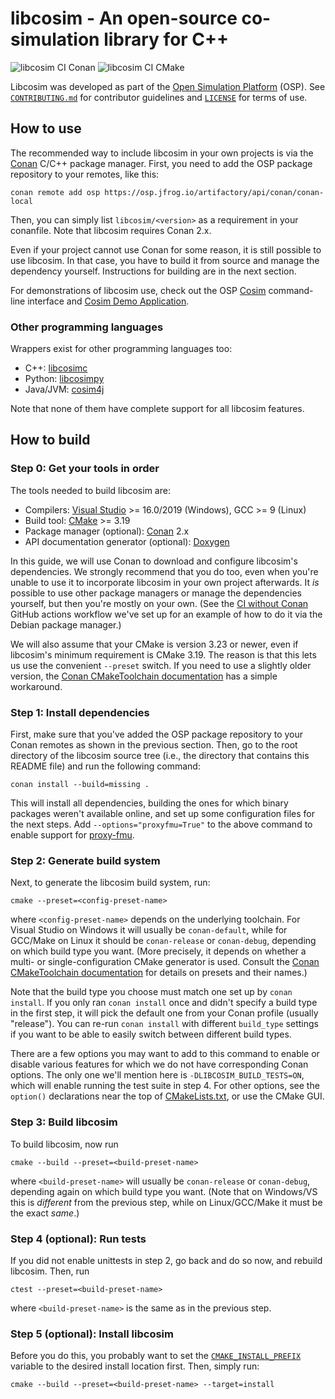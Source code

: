 # libcosim - An open-source co-simulation library for C++

![libcosim CI Conan](https://github.com/open-simulation-platform/libcosim/workflows/libcosim%20CI%20Conan/badge.svg)
![libcosim CI CMake](https://github.com/open-simulation-platform/libcosim/workflows/libcosim%20CI%20CMake/badge.svg)

Libcosim was developed as part of the [Open Simulation Platform][OSP] (OSP).
See [`CONTRIBUTING.md`] for contributor guidelines and [`LICENSE`] for terms
of use.


## How to use

The recommended way to include libcosim in your own projects is via the
[Conan] C/C++ package manager. First, you need to add the OSP package
repository to your remotes, like this:

    conan remote add osp https://osp.jfrog.io/artifactory/api/conan/conan-local

Then, you can simply list `libcosim/<version>` as a requirement in your
conanfile. Note that libcosim requires Conan 2.x.

Even if your project cannot use Conan for some reason, it is still possible to
use libcosim. In that case, you have to build it from source and manage the
dependency yourself. Instructions for building are in the next section.

For demonstrations of libcosim use, check out the OSP [Cosim] command-line
interface and [Cosim Demo Application].

### Other programming languages

Wrappers exist for other programming languages too:

* C++: [libcosimc]
* Python: [libcosimpy]
* Java/JVM: [cosim4j]

Note that none of them have complete support for all libcosim features.


## How to build

### Step 0: Get your tools in order

The tools needed to build libcosim are:

  * Compilers: [Visual Studio] >= 16.0/2019 (Windows), GCC >= 9 (Linux)
  * Build tool: [CMake] >= 3.19
  * Package manager (optional): [Conan] 2.x
  * API documentation generator (optional): [Doxygen]

In this guide, we will use Conan to download and configure libcosim's
dependencies. We strongly recommend that you do too, even when you're unable
to use it to incorporate libcosim in your own project afterwards. It *is*
possible to use other package managers or manage the dependencies yourself,
but then you're mostly on your own. (See the [CI without Conan] GitHub
actions workflow we've set up for an example of how to do it via the Debian
package manager.)

We will also assume that your CMake is version 3.23 or newer, even if
libcosim's minimum requirement is CMake 3.19. The reason is that this lets us
use the convenient `--preset` switch. If you need to use a slightly older
version, the [Conan CMakeToolchain documentation] has a simple workaround.

### Step 1: Install dependencies

First, make sure that you've added the OSP package repository to your Conan
remotes as shown in the previous section. Then, go to the root directory of
the libcosim source tree (i.e., the directory that contains this README
file) and run the following command:

    conan install --build=missing .

This will install all dependencies, building the ones for which binary
packages weren't available online, and set up some configuration files for the
next steps. Add `--options="proxyfmu=True"` to the above command to enable
support for [proxy-fmu].

### Step 2: Generate build system

Next, to generate the libcosim build system, run:

    cmake --preset=<config-preset-name>

where `<config-preset-name>` depends on the underlying toolchain. For Visual
Studio on Windows it will usually be `conan-default`, while for GCC/Make on
Linux it should be `conan-release` or `conan-debug`, depending on which build
type you want. (More precisely, it depends on whether a multi- or
single-configuration CMake generator is used. Consult the
[Conan CMakeToolchain documentation] for details on presets and their names.)

Note that the build type you choose must match one set up by `conan install`.
If you only ran `conan install` once and didn't specify a build type in the
first step, it will pick the default one from your Conan profile (usually
"release"). You can re-run `conan install` with different `build_type` settings
if you want to be able to easily switch between different build types.

There are a few options you may want to add to this command to enable or
disable various features for which we do not have corresponding Conan options.
The only one we'll mention here is `-DLIBCOSIM_BUILD_TESTS=ON`, which will
enable running the test suite in step 4. For other options, see the `option()`
declarations near the top of [CMakeLists.txt], or use the CMake GUI.

### Step 3: Build libcosim

To build libcosim, now run

    cmake --build --preset=<build-preset-name>

where `<build-preset-name>` will usually be `conan-release` or `conan-debug`,
depending again on which build type you want. (Note that on Windows/VS this is
*different* from the previous step, while on Linux/GCC/Make it must be the
exact *same*.)

### Step 4 (optional): Run tests

If you did not enable unittests in step 2, go back and do so now, and rebuild
libcosim. Then, run

    ctest --preset=<build-preset-name>

where `<build-preset-name>` is the same as in the previous step.

### Step 5 (optional): Install libcosim

Before you do this, you probably want to set the [`CMAKE_INSTALL_PREFIX`]
variable to the desired install location first. Then, simply run:

    cmake --build --preset=<build-preset-name> --target=install


[CI without Conan]: ./.github/workflows/ci-cmake.yml
[CMake]: https://cmake.org
[`CMAKE_INSTALL_PREFIX`]: https://cmake.org/cmake/help/latest/variable/CMAKE_INSTALL_PREFIX.html
[CMakeLists.txt]: ./CMakeLists.txt
[Conan]: https://conan.io
[Conan CMakeToolchain documentation]: https://docs.conan.io/2/examples/tools/cmake/cmake_toolchain/build_project_cmake_presets.html
[`CONTRIBUTING.md`]: ./CONTRIBUTING.md
[Cosim]: https://github.com/open-simulation-platform/cosim-cli
[Cosim Demo Application]: https://github.com/open-simulation-platform/cosim-demo-app
[cosim4j]: https://github.com/open-simulation-platform/cosim4j
[Doxygen]: http://www.doxygen.org
[libcosimc]: https://github.com/open-simulation-platform/libcosimc
[libcosimpy]: https://github.com/open-simulation-platform/libcosimpy
[`LICENSE`]: ./LICENSE
[OSP]: https://opensimulationplatform.com/
[proxy-fmu]: https://github.com/open-simulation-platform/proxy-fmu/
[Visual Studio]: https://visualstudio.microsoft.com
